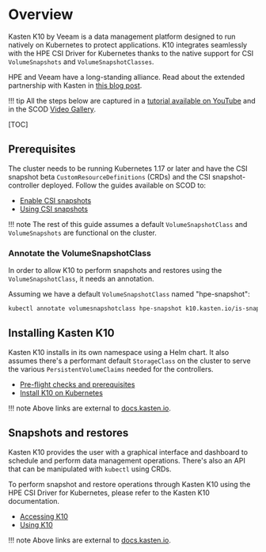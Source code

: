 # Overview

Kasten K10 by Veeam is a data management platform designed to run natively on Kubernetes to protect applications. K10 integrates seamlessly with the HPE CSI Driver for Kubernetes thanks to the native support for CSI `VolumeSnapshots` and `VolumeSnapshotClasses`.

HPE and Veeam have a long-standing alliance. Read about the extended partnership with Kasten in [this blog post](https://community.hpe.com/t5/around-the-storage-block/kubernetes-backup-and-recovery-with-hpe-and-kasten-by-veeam/ba-p/7109289).

!!! tip
    All the steps below are captured in a [tutorial available on YouTube](https://www.youtube.com/watch?v=bTHUlRBUcTM) and in the SCOD [Video Gallery](../../learn/video_gallery/index.md#get_started_with_kasten_k10_by_veeam_and_the_hpe_csi_driver).

[TOC]

## Prerequisites

The cluster needs to be running Kubernetes 1.17 or later and have the CSI snapshot beta `CustomResourceDefinitions` (CRDs) and the CSI snapshot-controller deployed. Follow the guides available on SCOD to:

- [Enable CSI snapshots](../../csi_driver/using.html#enabling_csi_snapshots)
- [Using CSI snapshots](../../csi_driver/using.html#using_csi_snapshots)

!!! note
    The rest of this guide assumes a default `VolumeSnapshotClass` and `VolumeSnapshots` are functional on the cluster.

### Annotate the VolumeSnapshotClass

In order to allow K10 to perform snapshots and restores using the `VolumeSnapshotClass`, it needs an annotation.

Assuming we have a default `VolumeSnapshotClass` named "hpe-snapshot":

```markdown
kubectl annotate volumesnapshotclass hpe-snapshot k10.kasten.io/is-snapshot-class=true
```

## Installing Kasten K10

Kasten K10 installs in its own namespace using a Helm chart. It also assumes there's a performant default `StorageClass` on the cluster to serve the various `PersistentVolumeClaims` needed for the controllers.

- [Pre-flight checks and prerequisites](https://docs.kasten.io/latest/install/requirements.html#pre-flight-checks)
- [Install K10 on Kubernetes](https://docs.kasten.io/latest/install/other/other.html)

!!! note
    Above links are external to [docs.kasten.io](https://docs.kasten.io).

## Snapshots and restores

Kasten K10 provides the user with a graphical interface and dashboard to schedule and perform data management operations. There's also an API that can be manipulated with `kubectl` using CRDs.

To perform snapshot and restore operations through Kasten K10 using the HPE CSI Driver for Kubernetes, please refer to the Kasten K10 documentation.

- [Accessing K10](https://docs.kasten.io/latest/access/access.html)
- [Using K10](https://docs.kasten.io/latest/usage/usage.html)

!!! note
    Above links are external to [docs.kasten.io](https://docs.kasten.io).
